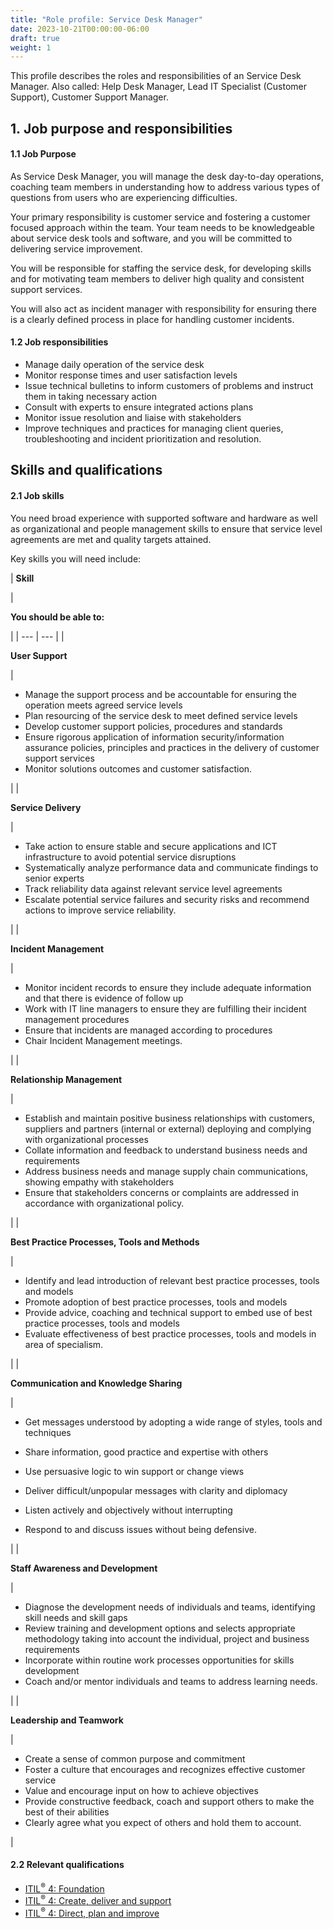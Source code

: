 ```yaml
---
title: "Role profile: Service Desk Manager"
date: 2023-10-21T00:00:00-06:00
draft: true
weight: 1
---
```


This profile describes the roles and responsibilities of an Service Desk Manager. Also called: Help Desk Manager, Lead IT Specialist (Customer Support), Customer Support Manager.

## 1. Job purpose and responsibilities

#### 1.1 Job Purpose

As Service Desk Manager, you will manage the desk day-to-day operations, coaching team members in understanding how to address various types of questions from users who are experiencing difficulties.

Your primary responsibility is customer service and fostering a customer focused approach within the team. Your team needs to be knowledgeable about service desk tools and software, and you will be committed to delivering service improvement.

You will be responsible for staffing the service desk, for developing skills and for motivating team members to deliver high quality and consistent support services.

You will also act as incident manager with responsibility for ensuring there is a clearly defined process in place for handling customer incidents.

#### 1.2 Job responsibilities

* Manage daily operation of the service desk
* Monitor response times and user satisfaction levels
* Issue technical bulletins to inform customers of problems and instruct them in taking necessary action
* Consult with experts to ensure integrated actions plans
* Monitor issue resolution and liaise with stakeholders
* Improve techniques and practices for managing client queries, troubleshooting and incident prioritization and resolution.

## Skills and qualifications

#### 2.1 Job skills

You need broad experience with supported software and hardware as well as organizational and people management skills to ensure that service level agreements are met and quality targets attained.

Key skills you will need include:

| 
**Skill**

 | 

**You should be able to:**

 |
| --- | --- |
| 

**User Support**

 | 

* Manage the support process and be accountable for ensuring the operation meets agreed service levels
* Plan resourcing of the service desk to meet defined service levels
* Develop customer support policies, procedures and standards
* Ensure rigorous application of information security/information assurance policies, principles and practices in the delivery of customer support services
* Monitor solutions outcomes and customer satisfaction.

 |
| 

**Service Delivery**

 | 

* Take action to ensure stable and secure applications and ICT infrastructure to avoid potential service disruptions
* Systematically analyze performance data and communicate findings to senior experts
* Track reliability data against relevant service level agreements
* Escalate potential service failures and security risks and recommend actions to improve service reliability.

 |
| 

**Incident Management**

 | 

* Monitor incident records to ensure they include adequate information and that there is evidence of follow up
* Work with IT line managers to ensure they are fulfilling their incident management procedures
* Ensure that incidents are managed according to procedures
* Chair Incident Management meetings.

 |
| 

**Relationship Management**

 | 

* Establish and maintain positive business relationships with customers, suppliers and partners (internal or external) deploying and complying with organizational processes
* Collate information and feedback to understand business needs and requirements
* Address business needs and manage supply chain communications, showing empathy with stakeholders
* Ensure that stakeholders concerns or complaints are addressed in accordance with organizational policy.

 |
| 

**Best Practice Processes, Tools and Methods**

 | 

* Identify and lead introduction of relevant best practice processes, tools and models
* Promote adoption of best practice processes, tools and models
* Provide advice, coaching and technical support to embed use of best practice processes, tools and models
* Evaluate effectiveness of best practice processes, tools and models in area of specialism.

 |
| 

**Communication and Knowledge Sharing**

 | 

* Get messages understood by adopting a wide range of styles, tools and techniques
* Share information, good practice and expertise with others

* Use persuasive logic to win support or change views
* Deliver difficult/unpopular messages with clarity and diplomacy
* Listen actively and objectively without interrupting
* Respond to and discuss issues without being defensive.

 |
| 

**Staff Awareness and Development**

 | 

* Diagnose the development needs of individuals and teams, identifying skill needs and skill gaps
* Review training and development options and selects appropriate methodology taking into account the individual, project and business requirements
* Incorporate within routine work processes opportunities for skills development
* Coach and/or mentor individuals and teams to address learning needs.

 |
| 

**Leadership and Teamwork**

 | 

* Create a sense of common purpose and commitment
* Foster a culture that encourages and recognizes effective customer service
* Value and encourage input on how to achieve objectives
* Provide constructive feedback, coach and support others to make the best of their abilities
* Clearly agree what you expect of others and hold them to account.

 |

#### 2.2 Relevant qualifications

* [ITIL<sup>®</sup> 4: Foundation](https://www.axelos.com/certifications/itil-service-management/itil-4-foundation)
* [ITIL<sup>®</sup> 4: Create, deliver and support](https://www.axelos.com/certifications/itil-service-management/managing-professional/create-deliver-and-support)
* [ITIL<sup>®</sup> 4: Direct, plan and improve](https://www.axelos.com/certifications/itil-service-management/managing-professional/direct-plan-and-improve)
